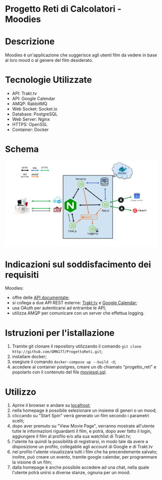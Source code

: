 # Progetto Reti di Calcolatori - Moodies

# Descrizione
Moodies è un'applicazione che suggerisce agli utenti film da vedere in base al loro mood o al genere del film desiderato.

# Tecnologie Utilizzate
* API: Trakt.tv
* API: Google Calendar
* AMQP: RabbitMQ
* Web Socket: Socket.io
* Database: PostgreSQL
* Web Server: Nginx
* HTTPS: OpenSSL
* Container: Docker

# Schema
![schema](doc/schema.PNG)

# Indicazioni sul soddisfacimento dei requisiti
Moodies:
* offre delle [API documentate](doc/API_Documentation.md);
* si collega a due API REST esterne: [Trakt.tv](https://trakt.docs.apiary.io) e [Google Calendar](https://developers.google.com/calendar); 
* usa OAuth per autenticarsi ad entrambe le API;
* utilizza AMQP per comunicare con un server che effettua logging.


# Istruzioni per l'istallazione
1) Tramite git clonare il repository utilizzando il comando ```git clone http://github.com/GMN177/ProgettoReti.git```;
2) installare docker;
3) esegiure il comando ```docker-compose up --build -d```;  
4) accedere al container postgres, creare un db chiamato "progetto_reti" e popolarlo con il contenuto del file [moviesql.sql](db/moviesql.sql).


# Utilizzo
1) Aprire il browser e andare su [localhost](https://localhost);
2) nella homepage è possibile selezionare un insieme di generi o un mood;
3) cliccando su "Start Spin" verrà generato un film secondo i parametri scelti; 
4) dopo aver premuto su "View Movie Page", verranno mostrate all'utente tutte le informazioni riguardanti il film, e potrà, dopo aver fatto il login, aggiungere il film al profilo e/o alla sua watchlist di Trakt.tv;
5) l'utente ha quindi la possibilità di registrarsi, in modo tale da avere a disposizione un profilo, collegabile agli account di Google e di Trakt.tv
6) nel profilo l'utente visualizzarà tutti i film che ha precendemente salvato; inoltre, può creare un evento, tramite google calendar, per programmare la visione di un film;
7) dalla homepage è anche possibile accedere ad una chat, nella quale l'utente potrà unirsi a diverse stanze, ognuna per un mood.
